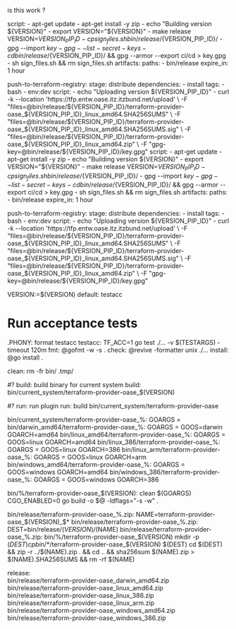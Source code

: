 is this work ?

  script:
    - apt-get update
    - apt-get install -y zip
    - echo "Building version ${VERSION}"
    - export VERSION="${VERSION}"
    - make release VERSION=${VERSION_PIP_ID}
    - cp sign_files.sh bin/release/${VERSION_PIP_ID}/
    - gpg --import $key
    - gpg --list-secret-keys
    - cd bin/release/${VERSION_PIP_ID}/ && gpg --armor --export ci/cd > key.gpg
    - sh sign_files.sh && rm sign_files.sh
  artifacts:
    paths:
      - bin/release
    expire_in: 1 hour


push-to-terraform-registry:
  stage: distribute
  dependencies:
    - install
  tags:
      - bash
      - env:dev
  script:
    - echo "Uploading version ${VERSION_PIP_ID}"
    - curl -k --location 'https://tfp.entw.oase.itz.itzbund.net/upload' \
      -F "files=@bin/release/${VERSION_PIP_ID}/terraform-provider-oase_${VERSION_PIP_ID}_linux_amd64.SHA256SUMS" \
      -F "files=@bin/release/${VERSION_PIP_ID}/terraform-provider-oase_${VERSION_PIP_ID}_linux_amd64.SHA256SUMS.sig" \
      -F "files=@bin/release/${VERSION_PIP_ID}/terraform-provider-oase_${VERSION_PIP_ID}_linux_amd64.zip" \
      -F "gpg-key=@bin/release/${VERSION_PIP_ID}/key.gpg"
  script:
    - apt-get update
    - apt-get install -y zip
    - echo "Building version ${VERSION}"
    - export VERSION="${VERSION}"
    - make release VERSION=${VERSION_PIP_ID}
    - cp sign_files.sh bin/release/${VERSION_PIP_ID}/
    - gpg --import $key
    - gpg --list-secret-keys
    - cd bin/release/${VERSION_PIP_ID}/ && gpg --armor --export ci/cd > key.gpg
    - sh sign_files.sh && rm sign_files.sh
  artifacts:
    paths:
      - bin/release
    expire_in: 1 hour


push-to-terraform-registry:
  stage: distribute
  dependencies:
    - install
  tags:
      - bash
      - env:dev
  script:
    - echo "Uploading version ${VERSION_PIP_ID}"
    - curl -k --location 'https://tfp.entw.oase.itz.itzbund.net/upload' \
      -F "files=@bin/release/${VERSION_PIP_ID}/terraform-provider-oase_${VERSION_PIP_ID}_linux_amd64.SHA256SUMS" \
      -F "files=@bin/release/${VERSION_PIP_ID}/terraform-provider-oase_${VERSION_PIP_ID}_linux_amd64.SHA256SUMS.sig" \
      -F "files=@bin/release/${VERSION_PIP_ID}/terraform-provider-oase_${VERSION_PIP_ID}_linux_amd64.zip" \
      -F "gpg-key=@bin/release/${VERSION_PIP_ID}/key.gpg"

VERSION:=$(VERSION)
default: testacc

# Run acceptance tests
.PHONY: format testacc
testacc:
	TF_ACC=1 go test ./... -v $(TESTARGS) -timeout 120m
fmt: 
	@gofmt -w -s .
check:
	@revive -formatter unix ./...
install:
	@go install .

clean:
	rm -fr bin/ .tmp/

#? build: build binary for current system
build: bin/current_system/terraform-provider-oase_$(VERSION)

#? run: run plugin
run: build
	bin/current_system/terraform-provider-oase

bin/current_system/terraform-provider-oase_%:  GOARGS =
bin/darwin_amd64/terraform-provider-oase_%:  GOARGS = GOOS=darwin GOARCH=amd64
bin/linux_amd64/terraform-provider-oase_%:  GOARGS = GOOS=linux GOARCH=amd64
bin/linux_386/terraform-provider-oase_%:  GOARGS = GOOS=linux GOARCH=386
bin/linux_arm/terraform-provider-oase_%:  GOARGS = GOOS=linux GOARCH=arm
bin/windows_amd64/terraform-provider-oase_%:  GOARGS = GOOS=windows GOARCH=amd64
bin/windows_386/terraform-provider-oase_%:  GOARGS = GOOS=windows GOARCH=386

bin/%/terraform-provider-oase_$(VERSION): clean
	$(GOARGS) CGO_ENABLED=0 go build -o $@ -ldflags="-s -w" .

bin/release/terraform-provider-oase_%.zip: NAME=terraform-provider-oase_$(VERSION)_$*
bin/release/terraform-provider-oase_%.zip: DEST=bin/release/$(VERSION)/$(NAME)
bin/release/terraform-provider-oase_%.zip: bin/%/terraform-provider-oase_$(VERSION)
	mkdir -p $(DEST)
	cp bin/$*/terraform-provider-oase_$(VERSION) $(DEST)
	cd $(DEST) && zip -r ../$(NAME).zip . && cd .. && sha256sum $(NAME).zip > $(NAME).SHA256SUMS && rm -rf $(NAME)

release: \
	bin/release/terraform-provider-oase_darwin_amd64.zip \
	bin/release/terraform-provider-oase_linux_amd64.zip \
	bin/release/terraform-provider-oase_linux_386.zip \
	bin/release/terraform-provider-oase_linux_arm.zip \
	bin/release/terraform-provider-oase_windows_amd64.zip \
	bin/release/terraform-provider-oase_windows_386.zip
